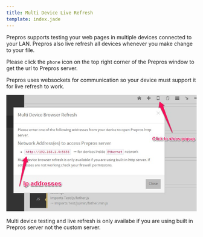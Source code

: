 ```yaml
---
title: Multi Device Live Refresh
template: index.jade
---
```


Prepros supports testing your web pages in multiple devices connected to your LAN. Prepros also live refresh all devices whenever you make change to your file.

Please click the `phone` icon on the top right corner of the Prepros window to get the url to Prepros server.

Prepros uses websockets for communication so your device must support it for live refresh to work.

![LESS](img/multi-device-live-refresh/multi.jpg)

<div class="alert alert-info">Multi device testing and live refresh is only availabe if you are using built in Prepros server not the custom server.</div>
